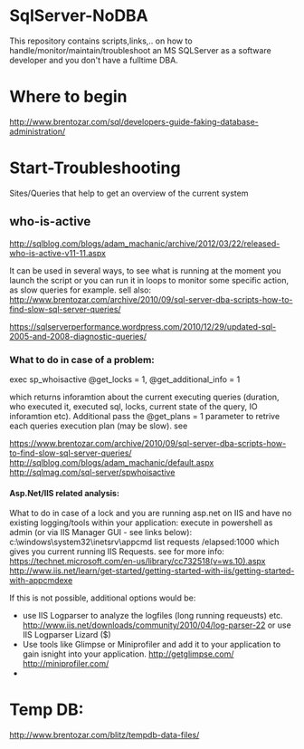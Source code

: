 # SqlServer-NoDBA

This repository contains scripts,links,.. on how to handle/monitor/maintain/troubleshoot an MS SQLServer as a software developer and you don't have a fulltime DBA.

# Where to begin
http://www.brentozar.com/sql/developers-guide-faking-database-administration/

# Start-Troubleshooting
Sites/Queries that help to get an overview of the current system

## who-is-active
http://sqlblog.com/blogs/adam_machanic/archive/2012/03/22/released-who-is-active-v11-11.aspx

 It can be used in several ways, to see what is running at the moment you launch the script or you can run it in loops to monitor some specific action, as slow queries for example.
 sell also: http://www.brentozar.com/archive/2010/09/sql-server-dba-scripts-how-to-find-slow-sql-server-queries/
 

https://sqlserverperformance.wordpress.com/2010/12/29/updated-sql-2005-and-2008-diagnostic-queries/

### What to do in case of a problem:
exec sp_whoisactive @get_locks = 1, @get_additional_info = 1

which returns inforamtion about the current executing queries (duration, who executed it, executed sql, locks, current state of the query, IO inforamtion etc). Additional pass the @get_plans = 1 parameter to retrive each queries execution plan (may be slow).
see 

https://www.brentozar.com/archive/2010/09/sql-server-dba-scripts-how-to-find-slow-sql-server-queries/
http://sqlblog.com/blogs/adam_machanic/default.aspx
http://sqlmag.com/sql-server/spwhoisactive

#### Asp.Net/IIS related analysis:

What to do in case of a lock and you are running asp.net on IIS and have no existing logging/tools within your application:
execute in powershell as admin (or via IIS Manager GUI - see links below):
c:\windows\system32\inetsrv\appcmd list requests /elapsed:1000
which gives you current running IIS Requests.
see for more info:
https://technet.microsoft.com/en-us/library/cc732518(v=ws.10).aspx 
http://www.iis.net/learn/get-started/getting-started-with-iis/getting-started-with-appcmdexe

If this is not possible, additional options would be:
- use IIS Logparser to analyze the logfiles (long running requeusts) etc.
http://www.iis.net/downloads/community/2010/04/log-parser-22 
or use IIS Logparser Lizard ($)
- Use tools like Glimpse or Miniprofiler and add it to your application to gain isnight into your application.
http://getglimpse.com/
http://miniprofiler.com/
- 

# Temp DB:
http://www.brentozar.com/blitz/tempdb-data-files/
